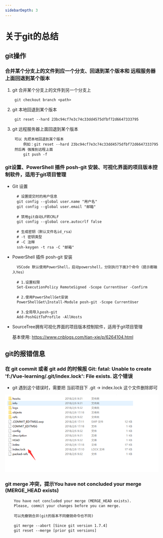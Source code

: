 ```yaml
---
sidebarDepth: 3
---
```

# 关于git的总结

## git操作

### 合并某个分支上的文件到应一个分支、回退到某个版本和 远程服务器上面回退到某个版本

1. git 合并某个分支上的文件到另一个分支上

        git checkout branch <path>
2. git 本地回退到某个版本

        git reset --hard 23bc94cf7e3c74c33dd4575dfbf72d6647333795
3. git 远程服务器上面回退到某个版本

        可以 先把本地回退到某个版本
            例如：git reset --hard 23bc94cf7e3c74c33dd4575dfbf72d6647333795
        然后再 强推到远程上面
            git push -f

### git设置、PowerShell 插件 posh-git 安装、可视化界面的项目版本控制软件，适用于git项目管理

* Git 设置

        # 设置提交时的用户信息
        git config --global user.name "用户名"
        git config --global user.email "邮箱"

        # 禁用git自动LF转CRLF
        git config --global core.autocrlf false

        # 生成密钥（默认文件名id_rsa）
        # -t 密钥类型
        # -C 注释
        ssh-keygen -t rsa -C "邮箱"

* PowerShell 插件 posh-git 安装

        VSCode 默认使用PowerShell，启动powershell，分别执行下面3个命令（提示都输入Yes）

        # 1.设置权限
        Set-ExecutionPolicy RemoteSigned -Scope CurrentUser -Confirm

        # 2.使用PowerShellGet安装
        PowerShellGet\Install-Module posh-git -Scope CurrentUser

        # 3.全局导入posh-git
        Add-PoshGitToProfile -AllHosts

* SourceTree拥有可视化界面的项目版本控制软件，适用于git项目管理

  基本使用: <https://www.cnblogs.com/tian-xie/p/6264104.html>

## git的报错信息

### 在 git commit 或者 git add 的时候报 Git: fatal: Unable to create 'f:/Vue-learning/.git/index.lock': File exists. 这个错误

* git 遇到这个错误时，需要把 当前项目下 .git -> index.lock 这个文件删除即可

![Alt text](/1323758-20180206172305857-1172749425.png)

### git merge 冲突，提示You have not concluded your merge (MERGE_HEAD exists)

        You have not concluded your merge (MERGE_HEAD exists).
        Please, commit your changes before you can merge.

        可以先撤销合并(git的版本不同撤销命令也不同)

        git merge --abort [Since git version 1.7.4]
        git reset --merge [prior git versions]